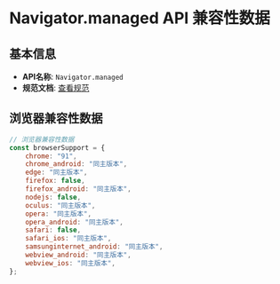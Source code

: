# Navigator.managed API 兼容性数据

## 基本信息

- **API名称**: `Navigator.managed`
- **规范文档**: [查看规范](https://wicg.github.io/WebApiDevice/managed_config/#dom-navigator-managed)

## 浏览器兼容性数据

```javascript
// 浏览器兼容性数据
const browserSupport = {
    chrome: "91",
    chrome_android: "同主版本",
    edge: "同主版本",
    firefox: false,
    firefox_android: "同主版本",
    nodejs: false,
    oculus: "同主版本",
    opera: "同主版本",
    opera_android: "同主版本",
    safari: false,
    safari_ios: "同主版本",
    samsunginternet_android: "同主版本",
    webview_android: "同主版本",
    webview_ios: "同主版本",
};

```

